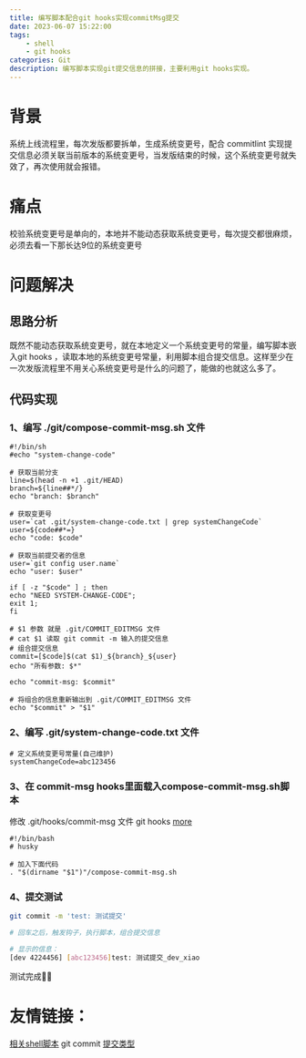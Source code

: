 ```yaml
---
title: 编写脚本配合git hooks实现commitMsg提交
date: 2023-06-07 15:22:00
tags:
    - shell
    - git hooks
categories: Git
description: 编写脚本实现git提交信息的拼接，主要利用git hooks实现。
---
```

# 背景
系统上线流程里，每次发版都要拆单，生成系统变更号，配合 commitlint 实现提交信息必须关联当前版本的系统变更号，当发版结束的时候，这个系统变更号就失效了，再次使用就会报错。
# 痛点
校验系统变更号是单向的，本地并不能动态获取系统变更号，每次提交都很麻烦，必须去看一下那长达9位的系统变更号
# 问题解决
## 思路分析
既然不能动态获取系统变更号，就在本地定义一个系统变更号的常量，编写脚本嵌入git hooks ，读取本地的系统变更号常量，利用脚本组合提交信息。这样至少在一次发版流程里不用关心系统变更号是什么的问题了，能做的也就这么多了。
## 代码实现
### 1、编写 ./git/compose-commit-msg.sh 文件
```shell
#!/bin/sh
#echo "system-change-code"

# 获取当前分支
line=$(head -n +1 .git/HEAD)
branch=${line##*/}
echo "branch: $branch"

# 获取变更号
user=`cat .git/system-change-code.txt | grep systemChangeCode`
user=${code##*=}
echo "code: $code"

# 获取当前提交者的信息
user=`git config user.name`
echo "user: $user"

if [ -z "$code" ] ; then
echo "NEED SYSTEM-CHANGE-CODE";
exit 1;
fi

# $1 参数 就是 .git/COMMIT_EDITMSG 文件
# cat $1 读取 git commit -m 输入的提交信息
# 组合提交信息
commit=[$code]$(cat $1)_${branch}_${user}
echo "所有参数: $*"

echo "commit-msg: $commit"

# 将组合的信息重新输出到 .git/COMMIT_EDITMSG 文件
echo "$commit" > "$1"
```
### 2、编写 .git/system-change-code.txt 文件
```shell
# 定义系统变更号常量(自己维护)
systemChangeCode=abc123456
```
### 3、在 commit-msg hooks里面载入compose-commit-msg.sh脚本
修改 .git/hooks/commit-msg 文件
git hooks [more](https://www.yuque.com/allblue-byynd/izub4k/obh3ns)
```shell
#!/bin/bash
# husky

# 加入下面代码
. "$(dirname "$1")"/compose-commit-msg.sh

```
### 4、提交测试

```bash
git commit -m 'test: 测试提交'

# 回车之后，触发钩子，执行脚本，组合提交信息

# 显示的信息：
[dev 4224456] [abc123456]test: 测试提交_dev_xiao
```
测试完成🎈🎈
# 友情链接：
[相关shell脚本](https://www.yuque.com/xiaojt/py87m6/hgxumq)
git commit [提交类型](https://www.yuque.com/xiaojt/izub4k/gap2yf#YRbth)
